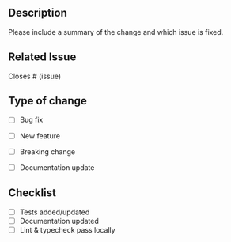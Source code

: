 ## Description


Please include a summary of the change and which issue is fixed.


## Related Issue


Closes # (issue)


## Type of change
- [ ] Bug fix
- [ ] New feature
- [ ] Breaking change
- [ ] Documentation update


## Checklist
- [ ] Tests added/updated
- [ ] Documentation updated
- [ ] Lint & typecheck pass locally